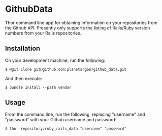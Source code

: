 # GithubData

Thor command line app for obtaining information on your repositories from the Github API.
Presently only supports the listing of Rails/Ruby version numbers from your Rails repositories.

Installation
-----------

On your development machine, run the following:

    $ @git clone git@github.com:planetargon/github_data.git

And then execute:

    $ bundle install --path vendor

Usage
-----------

From the command line, run the following, replacing "username" and "password" with your Github username and password:

    $ thor repository:ruby_rails_data "username" "password"

